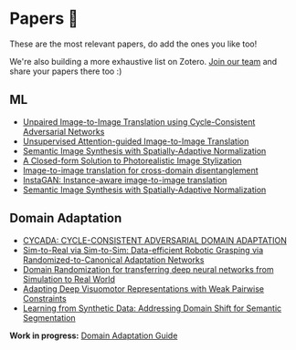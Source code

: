 # Papers 📜

These are the most relevant papers, do add the ones you like too!

We're also building a more exhaustive list on Zotero. [Join our team](https://www.zotero.org/groups/2291580/ccai) and share your papers there too :)

## ML

* [Unpaired Image-to-Image Translation using Cycle-Consistent Adversarial Networks](https://arxiv.org/pdf/1703.10593.pdf)
* [Unsupervised Attention-guided Image-to-Image Translation](https://arxiv.org/abs/1806.02311)
* [Semantic Image Synthesis with Spatially-Adaptive Normalization](https://arxiv.org/abs/1903.07291)
* [A Closed-form Solution to Photorealistic Image Stylization](https://arxiv.org/abs/1802.06474)
* [Image-to-image translation for cross-domain disentanglement](https://arxiv.org/abs/1805.09730)
* [InstaGAN: Instance-aware image-to-image translation](https://openreview.net/pdf?id=ryxwJhC9YX)
* [Semantic Image Synthesis with Spatially-Adaptive Normalization](https://arxiv.org/abs/1903.07291)

## Domain Adaptation 

* [CYCADA: CYCLE-CONSISTENT ADVERSARIAL DOMAIN ADAPTATION](https://arxiv.org/pdf/1711.03213.pdf)
* [Sim-to-Real via Sim-to-Sim: Data-efficient Robotic Grasping via Randomized-to-Canonical Adaptation Networks](https://arxiv.org/pdf/1812.07252.pdf)
* [Domain Randomization for transferring deep neural networks from Simulation to Real World](https://arxiv.org/pdf/1703.06907.pdf)
* [Adapting Deep Visuomotor Representations with Weak Pairwise Constraints](https://arxiv.org/pdf/1511.07111.pdf)
* [Learning from Synthetic Data: Addressing Domain Shift for Semantic Segmentation](https://arxiv.org/pdf/1711.06969.pdf)

**Work in progress:** [Domain Adaptation Guide](https://docs.google.com/presentation/d/17R1xWwadtpLDj1IGUMOZhw4WfKuIRwzfgvqBNEVdeMY/edit?usp=sharing)
